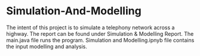 # Simulation-And-Modelling

The intent of this project is to simulate a telephony network across a highway. 
The report can be found under Simulation & Modelling Report. 
The main.java file runs the program.
Simulation and Modelling.ipnyb file contains the input modelling and analysis. 
